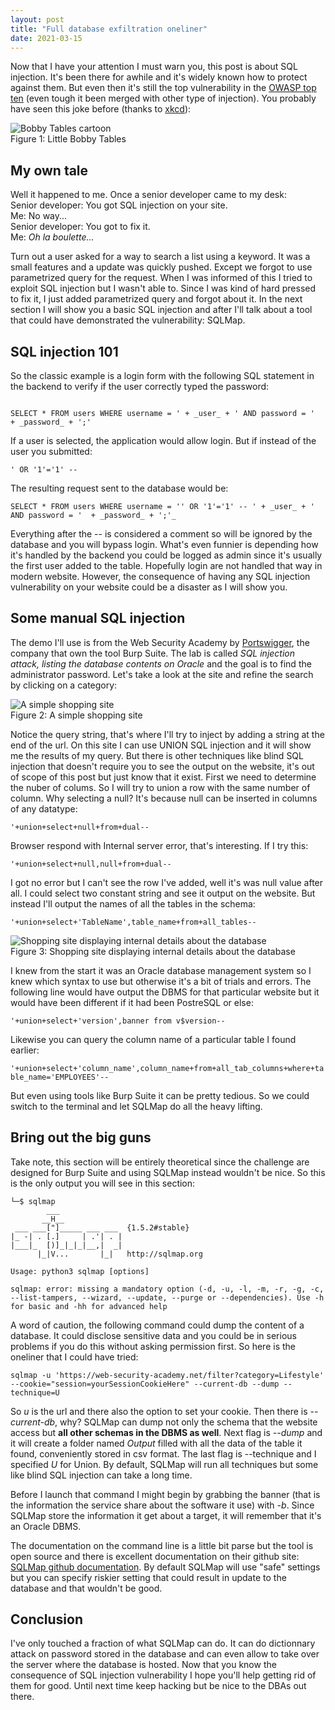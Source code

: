 ```yaml
---
layout: post
title: "Full database exfiltration oneliner"
date: 2021-03-15
---
```


Now that I have your attention I must warn you, this post is about SQL injection. It's been there for awhile and it's widely known how to protect against them. But even then it's still the top vulnerability in the [OWASP top ten](https://owasp.org/www-project-top-ten/) (even tough it been merged with other type of injection). You probably have seen this joke before (thanks to [xkcd](https://xkcd.com)):

![Bobby Tables cartoon](/will-hack-for-coffee/assets/images/little-bobby-tables.png)\
Figure 1: Little Bobby Tables

## My own tale

Well it happened to me. Once a senior developer came to my desk:\
Senior developer: You got SQL injection on your site.\
Me: No way...\
Senior developer: You got to fix it.\
Me: _Oh la boulette..._

Turn out a user asked for a way to search a list using a keyword. It was a small features and a update was quickly pushed. Except we forgot to use parametrized query for the request. When I was informed of this I tried to exploit SQL injection but I wasn't able to. Since I was kind of hard pressed to fix it, I just added parametrized query and forgot about it. In the next section I will show you a basic SQL injection and after I'll talk about a tool that could have demonstrated the vulnerability: SQLMap.

## SQL injection 101

So the classic example is a login form with the following SQL statement in the backend to verify if the user correctly typed the password:
````

SELECT * FROM users WHERE username = ' + _user_ + ' AND password = '  + _password_ + ';' 

````

If a user is selected, the application would allow login. But if instead of the user you submitted:

``' OR '1'='1' --``

The resulting request sent to the database would be:

````
SELECT * FROM users WHERE username = '' OR '1'='1' -- ' + _user_ + ' AND password = '  + _password_ + ';'_ 
````

Everything after the -- is considered a comment so will be ignored by the database and you will bypass login. What's even funnier is depending how it's handled by the backend you could be logged as admin since it's usually the first user added to the table. Hopefully login are not handled that way in modern website. However, the consequence of having any  SQL injection vulnerability on your website could be a disaster as I will show you.

## Some manual SQL injection

 The demo I'll use is from the Web Security Academy by [Portswigger](https://portswigger.net/web-security), the company that own the tool Burp Suite. The lab is called _SQL injection attack, listing the database contents on Oracle_  and the goal is to find the administrator password. Let's take a look at the site and refine the search by clicking on a category:

![A simple shopping site](/will-hack-for-coffee/assets/images/sqli-demo1.png)\
Figure 2: A simple shopping site

Notice the query string, that's where I'll try to inject by adding a string at the end of the url. On this site I can use UNION SQL injection and it will show me the results of my query. But there is other techniques like blind SQL injection that doesn't require you to see the output on the website, it's out of scope of this post but just know that it exist. First we need to determine the nuber of colums. So I will try to union a row with the same number of column. Why selecting a null? It's because null can be inserted in columns of any datatype:

``'+union+select+null+from+dual--``

Browser respond with Internal server error, that's interesting. If I try this:

``'+union+select+null,null+from+dual--``

I got no error but I can't see the row I've added, well it's was null value after all. I could select two constant string and see it output on the website. But instead I'll output the names of all the tables in the schema:

``'+union+select+'TableName',table_name+from+all_tables--``

![Shopping site displaying internal details about the database](/will-hack-for-coffee/assets/images/sqli-demo2.png)\
Figure 3: Shopping site displaying internal details about the database

I knew from the start it was an Oracle database management system so I knew which syntax to use but otherwise it's a bit of trials and errors. The following line would have output the DBMS for that particular website but it would have been different if it had been PostreSQL or else:

``'+union+select+'version',banner from v$version--``

Likewise you can query the column name of a particular table I found earlier:

``'+union+select+'column_name',column_name+from+all_tab_columns+where+table_name='EMPLOYEES'--``

But even using tools like Burp Suite it can be pretty tedious. So we could switch to the terminal and let SQLMap do all the heavy lifting.

## Bring out the big guns

Take note, this section will be entirely theoretical since the challenge are designed for Burp Suite and using SQLMap instead wouldn't be nice. So this is the only output you will see in this section:

````
└─$ sqlmap
        ___
       __H__
 ___ ___["]_____ ___ ___  {1.5.2#stable}                                                           
|_ -| . [.]     | .'| . |                                                                          
|___|_  [)]_|_|_|__,|  _|                                                                          
      |_|V...       |_|   http://sqlmap.org                                                        

Usage: python3 sqlmap [options]

sqlmap: error: missing a mandatory option (-d, -u, -l, -m, -r, -g, -c, --list-tampers, --wizard, --update, --purge or --dependencies). Use -h for basic and -hh for advanced help

````
A word of caution, the following command could dump the content of a database. It could disclose sensitive data and you could be in serious problems if you do this without asking permission first. So here is the oneliner that I could have tried:

``sqlmap -u 'https://web-security-academy.net/filter?category=Lifestyle' --cookie="session=yourSessionCookieHere" --current-db --dump --technique=U`` 

So _u_ is the url and there also the option to set your cookie. Then there is _--current-db_, why? SQLMap can dump not only the schema that the website access but **all other schemas in the DBMS as well**. Next flag is _--dump_ and it will create a folder named _Output_ filled with all the data of the table it found, conveniently stored in csv format. The last flag is --technique and I specified _U_ for Union. By default, SQLMap will run all techniques but some like blind SQL injection can take a long time.

Before I launch that command I might begin by grabbing the banner (that is the information the service share about the software it use) with _-b_. Since SQLMap store the information it get about a target, it will remember that it's an Oracle DBMS.

The documentation on the command line is a little bit parse but the tool is open source and there is excellent documentation on their github site:
[SQLMap github documentation](https://github.com/sqlmapproject/sqlmap/wiki/Features). By default SQLMap will use "safe" settings but you can specify riskier setting that could result in update to the database and that wouldn't be good.

## Conclusion

 I've only touched a fraction of what SQLMap can do. It can do dictionnary attack on password stored in the database and can even allow to take over the server where the database is hosted. Now that you know the consequence of SQL injection vulnerability I hope you'll help getting rid of them for good. Until next time keep hacking but be nice to the DBAs out there.